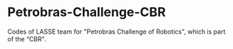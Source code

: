 # Petrobras-Challenge-CBR
Codes of LASSE team for "Petrobras Challenge of Robotics", which is part of the “CBR".
